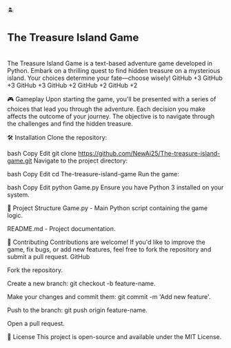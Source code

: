 🏝️ <h2 style="font-size:24px;">The Treasure Island Game</h2><br>
The Treasure Island Game is a text-based adventure game developed in Python. Embark on a thrilling quest to find hidden treasure on a mysterious island. Your choices determine your fate—choose wisely!
GitHub
+3
GitHub
+3
GitHub
+3
GitHub
+2
GitHub
+2
GitHub
+2

🎮 Gameplay
Upon starting the game, you'll be presented with a series of choices that lead you through the adventure. Each decision you make affects the outcome of your journey. The objective is to navigate through the challenges and find the hidden treasure.

🛠️ Installation
Clone the repository:

bash
Copy
Edit
git clone https://github.com/NewAi25/The-treasure-island-game.git
Navigate to the project directory:

bash
Copy
Edit
cd The-treasure-island-game
Run the game:

bash
Copy
Edit
python Game.py
Ensure you have Python 3 installed on your system.

📂 Project Structure
Game.py - Main Python script containing the game logic.

README.md - Project documentation.

🤝 Contributing
Contributions are welcome! If you'd like to improve the game, fix bugs, or add new features, feel free to fork the repository and submit a pull request.
GitHub

Fork the repository.

Create a new branch: git checkout -b feature-name.

Make your changes and commit them: git commit -m 'Add new feature'.

Push to the branch: git push origin feature-name.

Open a pull request.

📄 License
This project is open-source and available under the MIT License.

